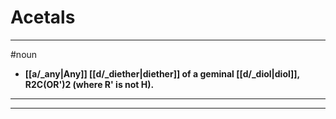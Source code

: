 # Acetals
---
#noun
- **[[a/_any|Any]] [[d/_diether|diether]] of a geminal [[d/_diol|diol]], R2C(OR')2 (where R' is not H).**
---
---
